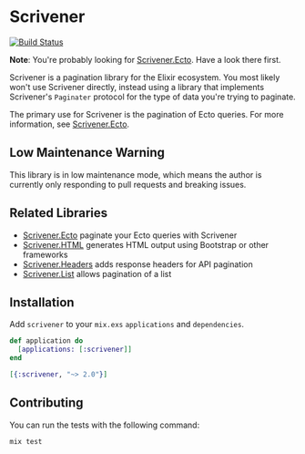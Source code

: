 # Scrivener

[![Build
Status](https://github.com/drewolson/scrivener/actions/workflows/test.yml/badge.svg?branch=master)](https://github.com/drewolson/scrivener/actions/workflows/test.yml)

**Note**: You're probably looking for [Scrivener.Ecto](https://github.com/drewolson/scrivener_ecto). Have a look there first.

Scrivener is a pagination library for the Elixir ecosystem. You most likely won't use Scrivener directly, instead using a library that implements Scrivener's `Paginater` protocol for the type of data you're trying to paginate.

The primary use for Scrivener is the pagination of Ecto queries. For more information, see [Scrivener.Ecto](https://github.com/drewolson/scrivener_ecto).

## Low Maintenance Warning

This library is in low maintenance mode, which means the author is currently
only responding to pull requests and breaking issues.

## Related Libraries

* [Scrivener.Ecto](https://github.com/drewolson/scrivener_ecto) paginate your Ecto queries with Scrivener
* [Scrivener.HTML](https://github.com/mgwidmann/scrivener_html) generates HTML output using Bootstrap or other frameworks
* [Scrivener.Headers](https://github.com/doomspork/scrivener_headers) adds response headers for API pagination
* [Scrivener.List](https://github.com/stephenmoloney/scrivener_list) allows pagination of a list

## Installation

Add `scrivener` to your `mix.exs` `applications` and `dependencies`.

```elixir
def application do
  [applications: [:scrivener]]
end
```

```elixir
[{:scrivener, "~> 2.0"}]
```

## Contributing

You can run the tests with the following command:

```elixir
mix test
```
